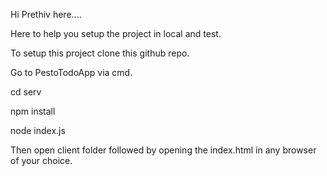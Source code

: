 Hi Prethiv here....

Here to help you setup the project in local and test.

To setup this project clone this github repo.

Go to PestoTodoApp via cmd.

cd serv

npm install

node index.js

Then open client folder followed by opening the index.html in any browser of your choice.